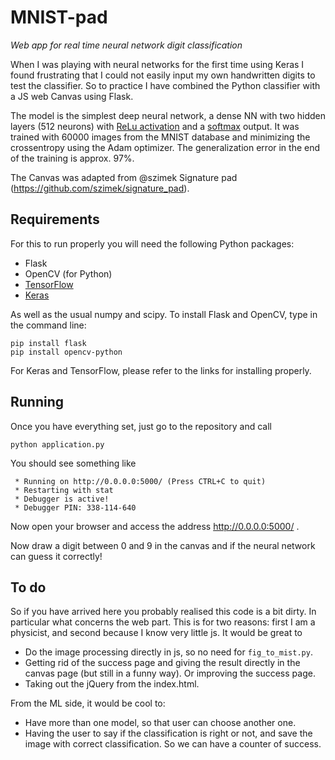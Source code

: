 # MNIST-pad
*Web app for real time neural network digit classification*

When I was playing with neural networks for the first time using Keras I found frustrating 
that I could not easily input my own handwritten digits to test the classifier. So to practice I have 
combined the Python classifier with a JS web Canvas using Flask. 

The model is the simplest deep neural network, a dense NN with two hidden layers (512 neurons) with 
[ReLu activation](https://en.wikipedia.org/wiki/Rectifier_(neural_networks)) and a [softmax](https://en.wikipedia.org/wiki/Softmax_function) output. It was trained with 60000 images from the MNIST database and 
minimizing the crossentropy using the Adam optimizer. The generalization error in the end of the training is approx. 97%.

The Canvas was adapted from @szimek Signature pad (https://github.com/szimek/signature_pad).

## Requirements

For this to run properly you will need the following Python packages:
  * Flask
  * OpenCV (for Python)</li>
  * [TensorFlow](https://www.tensorflow.org/install/)
  * [Keras](https://keras.io/)

As well as the usual numpy and scipy. To install Flask and OpenCV, type in the command line:
```
pip install flask
pip install opencv-python
```
For Keras and TensorFlow, please refer to the links for installing properly.

## Running
Once you have everything set, just go to the repository and call
```
python application.py
```
You should see something like
```
 * Running on http://0.0.0.0:5000/ (Press CTRL+C to quit)
 * Restarting with stat
 * Debugger is active!
 * Debugger PIN: 338-114-640
```
Now open your browser and access the address http://0.0.0.0:5000/ .

Now draw a digit between 0 and 9 in the canvas and if the neural network can guess it correctly!

## To do
So if you have arrived here you probably realised this code is a bit dirty. In particular what concerns the web part.
This is for two reasons: first I am a physicist, and second because I know very little js. It would be great to

* Do the image processing directly in js, so no need for `fig_to_mist.py`.
* Getting rid of the success page and giving the result directly in the canvas page (but still in a funny way). Or improving the success page.
* Taking out the jQuery from the index.html.

From the ML side, it would be cool to:
* Have more than one model, so that user can choose another one.
* Having the user to say if the classification is right or not, and save the image with correct classification. So we can have a counter of success.

